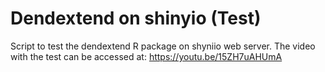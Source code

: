 # Dendextend on shinyio (Test)

Script to test the dendextend R package on shyniio web server.
The video with the test can be accessed at: https://youtu.be/15ZH7uAHUmA
